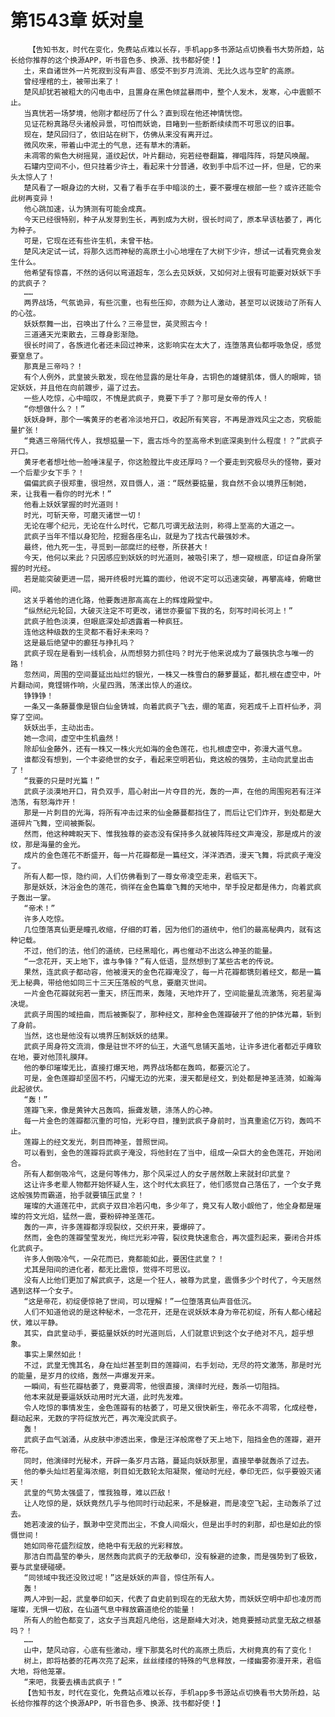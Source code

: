 # 第1543章 妖对皇
        【告知书友，时代在变化，免费站点难以长存，手机app多书源站点切换看书大势所趋，站长给你推荐的这个换源APP，听书音色多、换源、找书都好使！】
       土，来自诸世外一片死寂到没有声音、感受不到岁月流淌、无比久远与空旷的高原。
       曾经埋棺的土，被带出来了！
       楚风却犹若被粗大的闪电击中，且置身在黑色倾盆暴雨中，整个人发木，发寒，心中震颤不止。
       当真恍若一场梦境，他刚才都经历了什么？直到现在他还神情恍惚。
       见证花粉真路尽头诸般异景，可怕而妖诡，目睹到一些断断续续而不可思议的旧事。
       现在，楚风回归了，依旧站在树下，仿佛从来没有离开过。
       微风吹来，带着山中泥土的气息，还有草木的清新。
       未凋零的紫色大树摇晃，道纹起伏，叶片翻动，宛若经卷翻篇，禅唱阵阵，将楚风唤醒。
       石罐内空间不小，但只挂着少许土，看起来十分普通，收到手中后不过一抔，但是，它的来头太惊人了！
       楚风看了一眼身边的大树，又看了看手在手中暗淡的土，要不要埋在根部一些？或许还能令此树再变异！
       他心跳加速，认为猜测有可能会成真。
       今天已经很特别，种子从发芽到生长，再到成为大树，很长时间了，原本早该枯萎了，再化为种子。
       可是，它现在还有些许生机，未曾干枯。
       楚风决定试一试，将那久远而神秘的高原土小心地埋在了大树下少许，想试一试看究竟会发生什么。
       他希望有惊喜，不然的话何以弯道超车，怎么去见妖妖，又如何对上很有可能要对妖妖下手的武疯子？
       ……
       两界战场，气氛诡异，有些沉重，也有些压抑，亦颇为让人激动，甚至可以说拨动了所有人的心弦。
       妖妖祭舞一出，召唤出了什么？三帝显世，英灵照古今！
       三道通天光束散去，三尊身影渐隐。
       很长时间了，各族进化者还未回过神来，这影响实在太大了，连堕落真仙都呼吸急促，感觉要窒息了。
       那真是三帝吗？！
       有个人例外，武皇披头散发，现在他显露的是壮年身，古铜色的雄健肌体，慑人的眼眸，锁定妖妖，并且他在向前踱步，逼了过去。
       一些人吃惊，心中暗叹，不愧是武疯子，竟要下手了？那可是女帝的传人！
       “你想做什么？！”
       妖妖身畔，那个一嘴黄牙的老者冷淡地开口，收起所有笑容，不再是游戏风尘之态，究极能量扩张！
       “竟遇三帝隔代传人，我想掂量一下，震古烁今的至高帝术到底深奥到什么程度！？”武疯子开口。
       黄牙老者想吐他一脸唾沫星子，你这脸膛比牛皮还厚吗？一个要走到究极尽头的怪物，要对一个后辈少女下手？！
       偏偏武疯子很郑重，很坦然，双目慑人，道：“既然要掂量，我自然不会以境界压制她，来，让我看一看你的时光术！”
       他看上妖妖掌握的时光道则！
       时光，可斩天帝，可磨灭诸世一切！
       无论在哪个纪元，无论在什么时代，它都几可谓无敌法则，称得上至高的大道之一。
       武疯子当年不惜以身犯险，挖掘各座名山，就是为了找古代最强妙术。
       最终，他九死一生，寻觅到一部腐烂的经卷，所获甚大！
       今天，他何以来此？只因感应到妖妖的时光道则，被吸引来了，想一窥根底，印证自身所掌握的时光经。
       若是能突破更进一层，揭开终极时光篇的面纱，他说不定可以迅速突破，再攀高峰，俯瞰世间。
       这关乎着他的进化路，他要轰进那高高在上的辉煌殿堂中。
       “纵然纪元轮回，大破灭注定不可更改，诸世亦要留下我的名，刻写时间长河上！”
       武疯子脸色淡漠，但眼底深处却透露着一种疯狂。
       连他这种级数的生灵都不看好未来吗？
       这是最后绝望中的癫狂与挣扎吗？
       武疯子现在是看到一线机会，从而想努力抓住吗？时光于他来说成为了最强执念与唯一的路！
       忽然间，周围的空间蔓延出灿烂的银光，一株又一株雪白的藤萝蔓延，都扎根在虚空中，叶片翻动间，竟铿锵作响，火星四溅，荡漾出惊人的道纹。
       铮铮铮！
       一条又一条藤蔓像是银白仙金铸城，向着武疯子飞去，绷的笔直，宛若成千上百杆仙矛，洞穿了空间。
       妖妖出手，主动出击。
       她一念间，虚空中生机盎然！
       除却仙金藤外，还有一株又一株火光如海的金色莲花，也扎根虚空中，弥漫大道气息。
       谁都没有想到，一个丰姿绝世的女子，看起来空明若仙，竟这般的强势，主动向武皇出击了！
       “我要的只是时光篇！”
       武疯子淡漠地开口，背负双手，眉心射出一片夺目的光，轰的一声，在他的周围宛若有汪洋浩荡，有怒海炸开！
       那是一片刺目的光海，将所有冲击过来的仙金藤蔓都挡住了，而后让它们炸开，到处都是大道碎片飞舞，空间被撕裂。
       然而，他这种睥睨天下、惟我独尊的姿态没有保持多久就被阵阵经文声淹没，那是成片的波纹，那是海量的金光。
       成片的金色莲花不断盛开，每一片花瓣都是一篇经文，洋洋洒洒，漫天飞舞，将武疯子淹没了。
       所有人都一惊，隐约间，人们仿佛看到了一尊女帝凌空走来，君临天下。
       那是妖妖，沐浴金色的莲花，徜徉在金色篇章飞舞的天地中，举手投足都是伟力，向着武疯子轰出一掌。
       “帝术！”
       许多人吃惊。
       几位堕落真仙更是瞳孔收缩，仔细的盯着，因为他们的道统中，他们的最高秘典内，就有这种记载。
       不过，他们的法，他们的道统，已经黑暗化，再也催动不出这么神圣的能量。
       “一念花开，天上地下，谁与争锋？”有人低语，显然想到了某些古老的传说。
       果然，连武疯子都动容，他被漫天的金色花瓣淹没了，每一片花瓣都镌刻着经文，都是一篇无上秘典，带给他如同三十三天压落般的气息，要磨灭世间。
       一片金色花瓣就宛若一重天，挤压而来，轰隆，天地炸开了，空间能量乱流激荡，宛若星海决堤。
       武疯子周围的域扭曲，而后被撕裂了，那种经文，那种金色莲瓣破开了他的护体光幕，斩到了身前。
       当然，这也是他没有以境界压制妖妖的结果。
       武疯子周身符文流淌，像是驻世不坏的仙王，大道气息铺天盖地，让许多进化者都近乎瘫软在地，要对他顶礼膜拜。
       他的拳印璀璨无比，直接打爆天地，两界战场都在轰鸣，都要沉沦了。
       可是，金色莲瓣却坚固不朽，闪耀无边的光束，漫天都是经文，到处都是神圣涟漪，如瀚海此起彼伏。
       “轰！”
       莲瓣飞来，像是黄钟大吕轰鸣，振聋发聩，涤荡人的心神。
       每一片金色的莲瓣都沉重的可怕，光彩夺目，撞到武疯子身前时，当真重逾亿万钧，轰鸣不止。
       莲瓣上的经文发光，刺目而神圣，普照世间。
       可以看到，金色的莲瓣将武疯子淹没，将他封在了当中，组成一朵巨大的金色莲花，开始闭合。
       所有人都倒吸冷气，这是何等伟力，那个风采过人的女子居然敢上来就封印武皇？
       这让许多老辈人物都开始怀疑人生，这个时代太疯狂了，他们感觉自己落伍了，一个女子竟这般强势而霸道，抬手就要镇压武皇？！
       璀璨的大道莲花中，武疯子双目冷若闪电，多少年了，竟又有人敢小觑他了，他全身都是璀璨的符文光焰，猛然一震，要粉碎神圣莲花。
       轰的一声，许多莲瓣都浮现裂纹，交织开来，要爆碎了。
       然而，金色的莲瓣莹莹发光，绚烂光彩冲霄，裂纹竟快速愈合，再次盛烈起来，要闭合并炼化武疯子。
       许多人倒吸冷气，一朵花而已，竟都能如此，要困住武皇？！
       尤其是阳间的进化者，都无比震惊，觉得不可思议。
       没有人比他们更加了解武疯子，这是一个狂人，被尊为武皇，震慑多少个时代了，今天居然遇到这样一个女子。
       “这是帝花，初绽便惊艳了世间，可以理解！”一位堕落真仙声音低沉。
       人们不知道他说的是这种秘术，一念花开，还是在说妖妖本身为帝花初绽，所有人都心绪起伏，难以平静。
       其实，自武皇动手，要掂量妖妖的时光道则后，人们就意识到这个女子绝对不凡，超乎想象。
       事实上果然如此！
       不过，武皇无愧其名，身在灿烂甚至刺目的莲瓣间，右手划动，无尽的符文激荡，那是时光的能量，是岁月的纹络，轰然一声爆发开来。
       一瞬间，有些花瓣枯萎了，竟要凋零，他很直接，演绎时光经，轰杀一切阻挡。
       他本来就是要逼妖妖动用时光大道，此时先发难。
       令人吃惊的事情发生，金色莲瓣有的枯萎了，可是又很快新生，帝花永不凋零，化成经卷，翻动起来，无数的字符绽放光芒，再次淹没武疯子。
       轰！
       武疯子血气汹涌，从皮肤中渗透出来，像是汪洋般席卷了天上地下，阻挡金色的莲瓣，避开帝花。
       同时，他演绎时光秘术，开辟一条岁月古路，蔓延向妖妖那里，直接举拳就轰杀了过去。
       他的拳头灿烂若星海浓缩，刺目如无数轮太阳凝聚，催动时光经，拳印无匹，似乎要毁灭诸天！
       武皇的气势太强盛了，惟我独尊，难以匹敌！
       让人吃惊的是，妖妖竟然几乎与他同时行动起来，不是躲避，而是凌空飞起，主动轰杀了过去。
       她若凌波的仙子，飘渺中空灵而出尘，不食人间烟火，但是出手时的刹那，却也是如此的惊慑世间！
       她如同帝花盛烈绽放，绝艳中有无敌的光彩释放。
       那洁白而晶莹的拳头，居然轰向武疯子的无敌拳印，没有躲避的迹象，而是强势到了极致，要与武皇硬碰硬。
       “同领域中我还没败过呢！”这是妖妖的声音，惊住所有人。
       轰！
       两人冲到一起，武皇拳印如天，代表了自史前到现在的无敌大势，而妖妖空明中却也凌厉而璀璨，无惧一切敌，在仙道气息中释放霸道绝伦的能量！
       所有人的脸色都变了，这女子当真超凡绝俗，这是巅峰大对决，她竟要撼动武皇无敌之根基吗？！
       ……
       山中，楚风动容，心底有些激动，埋下那莫名时代的高原土质后，大树竟真的有了变化！
       树上，即将枯萎的花再次亮了起来，丝丝缕缕的特殊的气息释放，一缕幽雾弥漫开来，君临大地，将他笼罩。
       “来吧，我要去横击武疯子！”
       【告知书友，时代在变化，免费站点难以长存，手机app多书源站点切换看书大势所趋，站长给你推荐的这个换源APP，听书音色多、换源、找书都好使！】